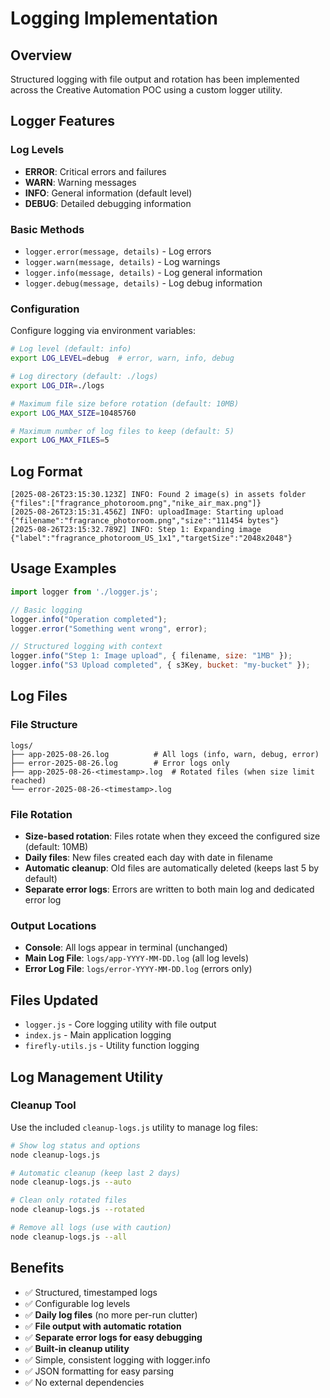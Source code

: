 # Logging Implementation

## Overview
Structured logging with file output and rotation has been implemented across the Creative Automation POC using a custom logger utility.

## Logger Features

### Log Levels
- **ERROR**: Critical errors and failures
- **WARN**: Warning messages  
- **INFO**: General information (default level)
- **DEBUG**: Detailed debugging information

### Basic Methods
- `logger.error(message, details)` - Log errors
- `logger.warn(message, details)` - Log warnings  
- `logger.info(message, details)` - Log general information
- `logger.debug(message, details)` - Log debug information

### Configuration
Configure logging via environment variables:
```bash
# Log level (default: info)
export LOG_LEVEL=debug  # error, warn, info, debug

# Log directory (default: ./logs)
export LOG_DIR=./logs

# Maximum file size before rotation (default: 10MB)
export LOG_MAX_SIZE=10485760

# Maximum number of log files to keep (default: 5)
export LOG_MAX_FILES=5
```

## Log Format
```
[2025-08-26T23:15:30.123Z] INFO: Found 2 image(s) in assets folder {"files":["fragrance_photoroom.png","nike_air_max.png"]}
[2025-08-26T23:15:31.456Z] INFO: uploadImage: Starting upload {"filename":"fragrance_photoroom.png","size":"111454 bytes"}
[2025-08-26T23:15:32.789Z] INFO: Step 1: Expanding image {"label":"fragrance_photoroom_US_1x1","targetSize":"2048x2048"}
```

## Usage Examples

```javascript
import logger from './logger.js';

// Basic logging
logger.info("Operation completed");
logger.error("Something went wrong", error);

// Structured logging with context
logger.info("Step 1: Image upload", { filename, size: "1MB" });
logger.info("S3 Upload completed", { s3Key, bucket: "my-bucket" });
```

## Log Files

### File Structure
```
logs/
├── app-2025-08-26.log          # All logs (info, warn, debug, error)
├── error-2025-08-26.log        # Error logs only
├── app-2025-08-26-<timestamp>.log  # Rotated files (when size limit reached)
└── error-2025-08-26-<timestamp>.log
```

### File Rotation
- **Size-based rotation**: Files rotate when they exceed the configured size (default: 10MB)
- **Daily files**: New files created each day with date in filename
- **Automatic cleanup**: Old files are automatically deleted (keeps last 5 by default)
- **Separate error logs**: Errors are written to both main log and dedicated error log

### Output Locations
- **Console**: All logs appear in terminal (unchanged)
- **Main Log File**: `logs/app-YYYY-MM-DD.log` (all log levels)
- **Error Log File**: `logs/error-YYYY-MM-DD.log` (errors only)

## Files Updated
- `logger.js` - Core logging utility with file output
- `index.js` - Main application logging
- `firefly-utils.js` - Utility function logging

## Log Management Utility

### Cleanup Tool
Use the included `cleanup-logs.js` utility to manage log files:

```bash
# Show log status and options
node cleanup-logs.js

# Automatic cleanup (keep last 2 days)
node cleanup-logs.js --auto

# Clean only rotated files
node cleanup-logs.js --rotated

# Remove all logs (use with caution)
node cleanup-logs.js --all
```

## Benefits
- ✅ Structured, timestamped logs
- ✅ Configurable log levels
- ✅ **Daily log files** (no more per-run clutter)
- ✅ **File output with automatic rotation**
- ✅ **Separate error logs for easy debugging**
- ✅ **Built-in cleanup utility**
- ✅ Simple, consistent logging with logger.info
- ✅ JSON formatting for easy parsing
- ✅ No external dependencies
